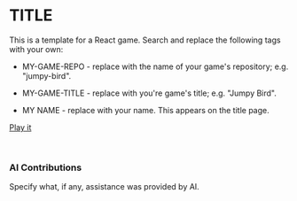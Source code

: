 # TITLE

This is a template for a React game. 
Search and replace the following tags with your own:

* MY-GAME-REPO - replace with the name of your game's repository; e.g. "jumpy-bird".

* MY-GAME-TITLE - replace with you're game's title; e.g. "Jumpy Bird".

* MY NAME - replace with your name. This appears on the title page.

<a href='https://zenrajko.github.io/MY-GAME-REPO/' target="_blank">Play it</a>

<br>

### AI Contributions

Specify what, if any, assistance was provided by AI.
